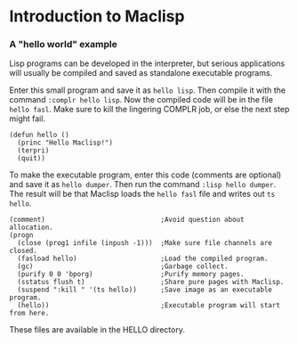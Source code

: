 # Introduction to Maclisp

### A "hello world" example

Lisp programs can be developed in the interpreter, but serious
applications will usually be compiled and saved as standalone
executable programs.

Enter this small program and save it as `hello lisp`.  Then compile it
with the command `:complr hello lisp`.  Now the compiled code will be
in the file `hello fasl`.  Make sure to kill the lingering COMPLR job,
or else the next step might fail.

```
(defun hello ()
  (princ "Hello Maclisp!")
  (terpri)
  (quit))
```

To make the executable program, enter this code (comments are
optional) and save it as `hello dumper`.  Then run the command `:lisp
hello dumper`.  The result will be that Maclisp loads the `hello fasl`
file and writes out `ts hello`.

```
(comment)                             ;Avoid question about allocation.
(progn
  (close (prog1 infile (inpush -1)))  ;Make sure file channels are closed.
  (fasload hello)                     ;Load the compiled program.
  (gc)                                ;Garbage collect.
  (purify 0 0 'bporg)                 ;Purify memory pages.
  (sstatus flush t)                   ;Share pure pages with Maclisp.
  (suspend ":kill " '(ts hello))      ;Save image as an executable program.
  (hello))                            ;Executable program will start from here.
```

These files are available in the HELLO directory.
